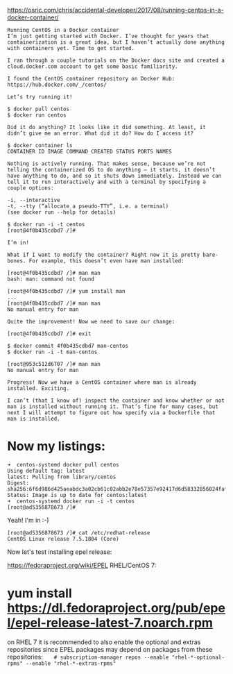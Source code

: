 https://osric.com/chris/accidental-developer/2017/08/running-centos-in-a-docker-container/
```
Running CentOS in a Docker container
I’m just getting started with Docker. I’ve thought for years that containerization is a great idea, but I haven’t actually done anything with containers yet. Time to get started.

I ran through a couple tutorials on the Docker docs site and created a cloud.docker.com account to get some basic familiarity.

I found the CentOS container repository on Docker Hub: https://hub.docker.com/_/centos/

Let’s try running it!

$ docker pull centos
$ docker run centos

Did it do anything? It looks like it did something. At least, it didn’t give me an error. What did it do? How do I access it?

$ docker container ls
CONTAINER ID IMAGE COMMAND CREATED STATUS PORTS NAMES

Nothing is actively running. That makes sense, because we’re not telling the containerized OS to do anything — it starts, it doesn’t have anything to do, and so it shuts down immediately. Instead we can tell it to run interactively and with a terminal by specifying a couple options:

-i, --interactive
-t, --tty (“allocate a pseudo-TTY”, i.e. a terminal)
(see docker run --help for details)

$ docker run -i -t centos
[root@4f0b435cdbd7 /]#

I’m in!

What if I want to modify the container? Right now it is pretty bare-bones. For example, this doesn’t even have man installed:

[root@4f0b435cdbd7 /]# man man
bash: man: command not found

[root@4f0b435cdbd7 /]# yum install man
...
[root@4f0b435cdbd7 /]# man man
No manual entry for man

Quite the improvement! Now we need to save our change:

[root@4f0b435cdbd7 /]# exit

$ docker commit 4f0b435cdbd7 man-centos
$ docker run -i -t man-centos

[root@953c512d6707 /]# man man
No manual entry for man

Progress! Now we have a CentOS container where man is already installed. Exciting.

I can’t (that I know of) inspect the container and know whether or not man is installed without running it. That’s fine for many cases, but next I will attempt to figure out how specify via a Dockerfile that man is installed.
```


# Now my listings:
```
➜  centos-systemd docker pull centos
Using default tag: latest
latest: Pulling from library/centos
Digest: sha256:6f6d986d425aeabdc3a02cb61c02abb2e78e57357e92417d6d58332856024faf
Status: Image is up to date for centos:latest
➜  centos-systemd docker run -i -t centos
[root@ad5356878673 /]# 
```

Yeah! I'm in :-)
```
[root@ad5356878673 /]# cat /etc/redhat-release
CentOS Linux release 7.5.1804 (Core)
```

Now let's test installing epel release:

https://fedoraproject.org/wiki/EPEL
RHEL/CentOS 7:
   # yum install https://dl.fedoraproject.org/pub/epel/epel-release-latest-7.noarch.rpm

on RHEL 7 it is recommended to also enable the optional and extras repositories since EPEL packages may depend on packages from these repositories:
`   # subscription-manager repos --enable "rhel-*-optional-rpms" --enable "rhel-*-extras-rpms"`




